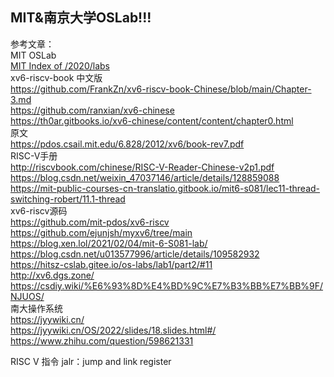## MIT&南京大学OSLab!!!

参考文章：</br>
MIT OSLab</br>
[MIT Index of /2020/labs](https://pdos.csail.mit.edu/6.S081/2020/labs/)</br>
xv6-riscv-book 中文版</br>
https://github.com/FrankZn/xv6-riscv-book-Chinese/blob/main/Chapter-3.md</br>
https://github.com/ranxian/xv6-chinese</br>
https://th0ar.gitbooks.io/xv6-chinese/content/content/chapter0.html</br>
原文</br>
https://pdos.csail.mit.edu/6.828/2012/xv6/book-rev7.pdf</br>
RISC-V手册</br>
http://riscvbook.com/chinese/RISC-V-Reader-Chinese-v2p1.pdf</br>
https://blog.csdn.net/weixin_47037146/article/details/128859088</br>
https://mit-public-courses-cn-translatio.gitbook.io/mit6-s081/lec11-thread-switching-robert/11.1-thread</br>
xv6-riscv源码</br>
https://github.com/mit-pdos/xv6-riscv</br>
https://github.com/ejunjsh/myxv6/tree/main</br>
https://blog.xen.lol/2021/02/04/mit-6-S081-lab/</br>
https://blog.csdn.net/u013577996/article/details/109582932</br>
https://hitsz-cslab.gitee.io/os-labs/lab1/part2/#11</br>
http://xv6.dgs.zone/</br>
https://csdiy.wiki/%E6%93%8D%E4%BD%9C%E7%B3%BB%E7%BB%9F/NJUOS/</br>
南大操作系统</br>
https://jyywiki.cn/</br>
https://jyywiki.cn/OS/2022/slides/18.slides.html#/</br>
https://www.zhihu.com/question/598621331</br>

RISC V 指令
jalr：jump and link register

